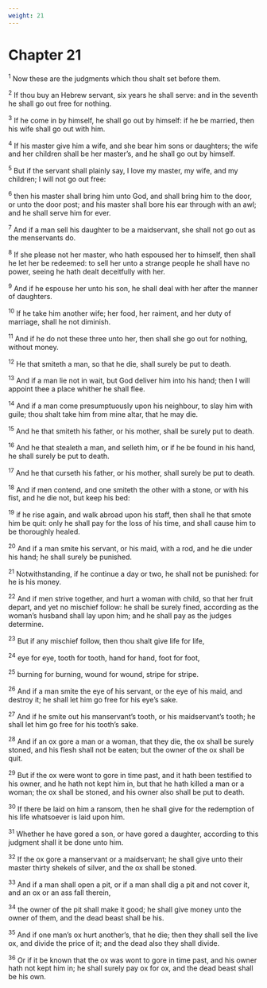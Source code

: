```yaml
---
weight: 21
---
```


# Chapter 21

<sup>1</sup> Now these are the judgments which thou shalt set before them. 

<sup>2</sup> If thou buy an Hebrew servant, six years he shall serve: and in the seventh he shall go out free for nothing. 

<sup>3</sup> If he come in by himself, he shall go out by himself: if he be married, then his wife shall go out with him. 

<sup>4</sup> If his master give him a wife, and she bear him sons or daughters; the wife and her children shall be her master’s, and he shall go out by himself. 

<sup>5</sup> But if the servant shall plainly say, I love my master, my wife, and my children; I will not go out free: 

<sup>6</sup> then his master shall bring him unto God, and shall bring him to the door, or unto the door post; and his master shall bore his ear through with an awl; and he shall serve him for ever. 

<sup>7</sup> And if a man sell his daughter to be a maidservant, she shall not go out as the menservants do. 

<sup>8</sup> If she please not her master, who hath espoused her to himself, then shall he let her be redeemed: to sell her unto a strange people he shall have no power, seeing he hath dealt deceitfully with her. 

<sup>9</sup> And if he espouse her unto his son, he shall deal with her after the manner of daughters. 

<sup>10</sup> If he take him another wife; her food, her raiment, and her duty of marriage, shall he not diminish. 

<sup>11</sup> And if he do not these three unto her, then shall she go out for nothing, without money. 

<sup>12</sup> He that smiteth a man, so that he die, shall surely be put to death. 

<sup>13</sup> And if a man lie not in wait, but God deliver him into his hand; then I will appoint thee a place whither he shall flee. 

<sup>14</sup> And if a man come presumptuously upon his neighbour, to slay him with guile; thou shalt take him from mine altar, that he may die. 

<sup>15</sup> And he that smiteth his father, or his mother, shall be surely put to death. 

<sup>16</sup> And he that stealeth a man, and selleth him, or if he be found in his hand, he shall surely be put to death. 

<sup>17</sup> And he that curseth his father, or his mother, shall surely be put to death. 

<sup>18</sup> And if men contend, and one smiteth the other with a stone, or with his fist, and he die not, but keep his bed: 

<sup>19</sup> if he rise again, and walk abroad upon his staff, then shall he that smote him be quit: only he shall pay for the loss of his time, and shall cause him to be thoroughly healed. 

<sup>20</sup> And if a man smite his servant, or his maid, with a rod, and he die under his hand; he shall surely be punished. 

<sup>21</sup> Notwithstanding, if he continue a day or two, he shall not be punished: for he is his money. 

<sup>22</sup> And if men strive together, and hurt a woman with child, so that her fruit depart, and yet no mischief follow: he shall be surely fined, according as the woman’s husband shall lay upon him; and he shall pay as the judges determine. 

<sup>23</sup> But if any mischief follow, then thou shalt give life for life, 

<sup>24</sup> eye for eye, tooth for tooth, hand for hand, foot for foot, 

<sup>25</sup> burning for burning, wound for wound, stripe for stripe. 

<sup>26</sup> And if a man smite the eye of his servant, or the eye of his maid, and destroy it; he shall let him go free for his eye’s sake. 

<sup>27</sup> And if he smite out his manservant’s tooth, or his maidservant’s tooth; he shall let him go free for his tooth’s sake. 

<sup>28</sup> And if an ox gore a man or a woman, that they die, the ox shall be surely stoned, and his flesh shall not be eaten; but the owner of the ox shall be quit. 

<sup>29</sup> But if the ox were wont to gore in time past, and it hath been testified to his owner, and he hath not kept him in, but that he hath killed a man or a woman; the ox shall be stoned, and his owner also shall be put to death. 

<sup>30</sup> If there be laid on him a ransom, then he shall give for the redemption of his life whatsoever is laid upon him. 

<sup>31</sup> Whether he have gored a son, or have gored a daughter, according to this judgment shall it be done unto him. 

<sup>32</sup> If the ox gore a manservant or a maidservant; he shall give unto their master thirty shekels of silver, and the ox shall be stoned. 

<sup>33</sup> And if a man shall open a pit, or if a man shall dig a pit and not cover it, and an ox or an ass fall therein, 

<sup>34</sup> the owner of the pit shall make it good; he shall give money unto the owner of them, and the dead beast shall be his. 

<sup>35</sup> And if one man’s ox hurt another’s, that he die; then they shall sell the live ox, and divide the price of it; and the dead also they shall divide. 

<sup>36</sup> Or if it be known that the ox was wont to gore in time past, and his owner hath not kept him in; he shall surely pay ox for ox, and the dead beast shall be his own. 


